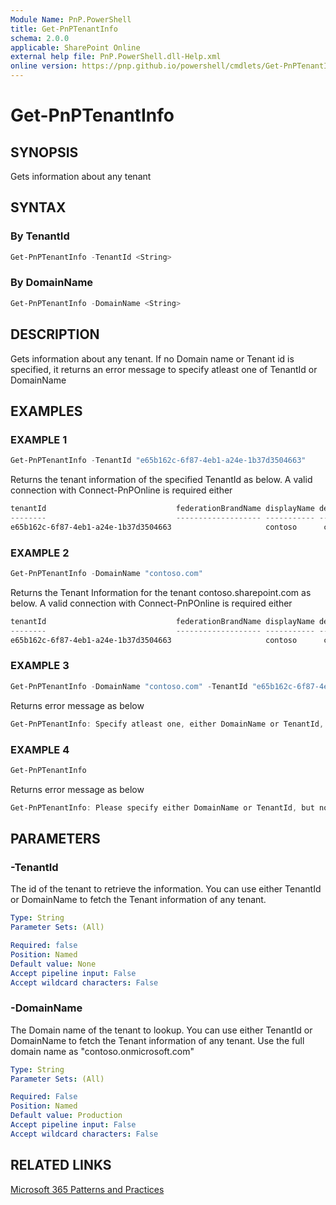 ```yaml
---
Module Name: PnP.PowerShell
title: Get-PnPTenantInfo
schema: 2.0.0
applicable: SharePoint Online
external help file: PnP.PowerShell.dll-Help.xml
online version: https://pnp.github.io/powershell/cmdlets/Get-PnPTenantInfo.html
---
```

 
# Get-PnPTenantInfo

## SYNOPSIS
Gets information about any tenant

## SYNTAX

### By TenantId
```powershell
Get-PnPTenantInfo -TenantId <String>
```

### By DomainName
```powershell
Get-PnPTenantInfo -DomainName <String>
```

## DESCRIPTION

Gets information about any tenant. If no Domain name or Tenant id is specified, it returns an error message to specify atleast one of TenantId or DomainName

## EXAMPLES

### EXAMPLE 1
```powershell
Get-PnPTenantInfo -TenantId "e65b162c-6f87-4eb1-a24e-1b37d3504663"
```

Returns the tenant information of the specified TenantId as below. A valid connection with Connect-PnPOnline is required either 

```powershell
tenantId                             federationBrandName displayName defaultDomainName
--------                             ------------------- ----------- -----------------
e65b162c-6f87-4eb1-a24e-1b37d3504663                     contoso      contoso.onmicrosoft.com
```



### EXAMPLE 2
```powershell
Get-PnPTenantInfo -DomainName "contoso.com"
```

Returns the Tenant Information for the tenant contoso.sharepoint.com as below. A valid connection with Connect-PnPOnline is required either 

```powershell
tenantId                             federationBrandName displayName defaultDomainName
--------                             ------------------- ----------- -----------------
e65b162c-6f87-4eb1-a24e-1b37d3504663                     contoso      contoso.onmicrosoft.com
```

### EXAMPLE 3
```powershell
Get-PnPTenantInfo -DomainName "contoso.com" -TenantId "e65b162c-6f87-4eb1-a24e-1b37d3504663"
```

Returns error message as below

```powershell
Get-PnPTenantInfo: Specify atleast one, either DomainName or TenantId, but not both
```

### EXAMPLE 4
```powershell
Get-PnPTenantInfo
```

Returns error message as below

```powershell
Get-PnPTenantInfo: Please specify either DomainName or TenantId, but not both
```


## PARAMETERS

### -TenantId
The id of the tenant to retrieve the information. You can use either TenantId or DomainName to fetch the Tenant information of any tenant. 

```yaml
Type: String
Parameter Sets: (All)

Required: false
Position: Named
Default value: None
Accept pipeline input: False
Accept wildcard characters: False
```

### -DomainName
The Domain name of the tenant to lookup. You can use either TenantId or DomainName to fetch the Tenant information of any tenant. Use the full domain name as "contoso.onmicrosoft.com"

```yaml
Type: String
Parameter Sets: (All)

Required: False
Position: Named
Default value: Production
Accept pipeline input: False
Accept wildcard characters: False
```


## RELATED LINKS

[Microsoft 365 Patterns and Practices](https://aka.ms/m365pnp)